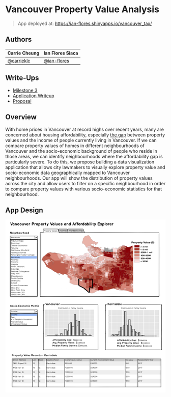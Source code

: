 # Vancouver Property Value Analysis
> App deployed at: https://ian-flores.shinyapps.io/vancouver_tax/

## Authors

| Carrie Cheung | Ian Flores Siaca |
| ------------- | ---------------- |
| [@carrieklc](https://github.com/carrieklc) | [@ian-flores](https://github.com/ian-flores) |

## Write-Ups

- [Milestone 3](docs/milestone3_writeup.md)
- [Application Writeup](docs/app_writeup.md)
- [Proposal](docs/proposal.md)

## Overview

With home prices in Vancouver at record highs over recent years, many are concerned about housing affordability, especially [the gap](https://globalnews.ca/news/4444324/metro-vancouver-home-prices-incomes/) between property values and the income of people currently living in Vancouver. If we can compare property values of homes in different neighbourhoods of Vancouver and the socio-economic background of people who reside in those areas, we can identify neighbourhoods where the affordability gap is particularly severe. To do this, we propose building a data visualization application that allows city lawmakers to visually explore property value and socio-economic data geographically mapped to Vancouver neighbourhoods. Our app will show the distribution of property values across the city and allow users to filter on a specific neighbourhood in order to compare property values with various socio-economic statistics for that neighbourhood.

## App Design

![](imgs/mockup.png)
